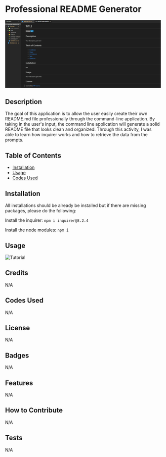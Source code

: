 # Professional README Generator

![screenshot](/images/screenshot.png)

## Description

The goal of this application is to allow the user easily create their own README.md file professionally through the command-line application. By taking in the user's input, the command line application will generate a solid README file that looks clean and organized. Through this activity, I was able to learn how inquirer works and how to retrieve the data from the prompts.

## Table of Contents

- [Installation](#installation)
- [Usage](#usage)
- [Codes Used](#codes-used)

## Installation

All installations should be already be installed but if there are missing packages, please do the following:

Install the inquirer:
```npm i inquirer@8.2.4```

Install the node modules:
```npm i```

## Usage

![Tutorial](assets/images/video)

## Credits

N/A

## Codes Used

N/A

## License

N/A

## Badges

N/A

## Features

N/A

## How to Contribute

N/A

## Tests

N/A